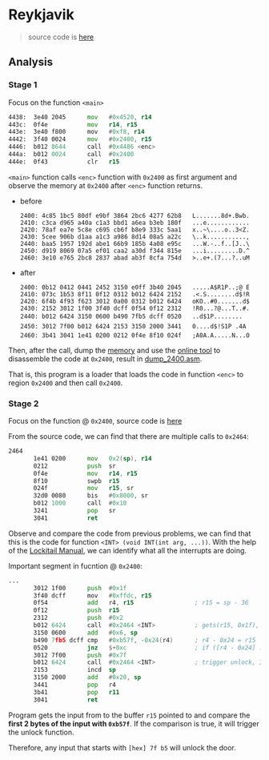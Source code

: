 # Reykjavik
> source code is [here](./dump.asm)

## Analysis

### Stage 1
Focus on the function `<main>`
```asm
4438:  3e40 2045      mov	#0x4520, r14
443c:  0f4e           mov	r14, r15
443e:  3e40 f800      mov	#0xf8, r14
4442:  3f40 0024      mov	#0x2400, r15
4446:  b012 8644      call	#0x4486 <enc>
444a:  b012 0024      call	#0x2400
444e:  0f43           clr	r15
```

`<main>` function calls `<enc>` function with `0x2400` as first argument and observe the memory at `0x2400` after `<enc>` function returns.

- before
  ```
  2400: 4c85 1bc5 80df e9bf 3864 2bc6 4277 62b8   L.......8d+.Bwb.
  2410: c3ca d965 a40a c1a3 bbd1 a6ea b3eb 180f   ...e............
  2420: 78af ea7e 5c8e c695 cb6f b8e9 333c 5aa1   x..~\....o..3<Z.
  2430: 5cee 906b d1aa a1c3 a986 8d14 08a5 a22c   \..k...........,
  2440: baa5 1957 192d abe1 66b9 185b 4a08 e95c   ...W.-..f..[J..\
  2450: d919 8069 07a5 ef01 caa2 a30d f344 815e   ...i.........D.^
  2460: 3e10 e765 2bc8 2837 abad ab3f 8cfa 754d   >..e+.(7...?..uM
  ```
- after
  ```
  2400: 0b12 0412 0441 2452 3150 e0ff 3b40 2045   .....A$R1P..;@ E
  2410: 073c 1b53 8f11 0f12 0312 b012 6424 2152   .<.S........d$!R
  2420: 6f4b 4f93 f623 3012 0a00 0312 b012 6424   oKO..#0.......d$
  2430: 2152 3012 1f00 3f40 dcff 0f54 0f12 2312   !R0...?@...T..#.
  2440: b012 6424 3150 0600 b490 7fb5 dcff 0520   ..d$1P........ 
  2450: 3012 7f00 b012 6424 2153 3150 2000 3441   0....d$!S1P .4A
  2460: 3b41 3041 1e41 0200 0212 0f4e 8f10 024f   ;A0A.A.....N...O
  ```

Then, after the call, dump the [memory](./memory.bin) and use the [online tool](https://microcorruption.com/assembler) to disassemble the code at `0x2400`, result in [dump_2400.asm](./dump_2400.asm).

That is, this program is a loader that loads the code in function `<enc>` to region `0x2400` and then call `0x2400`.

### Stage 2
Focus on the function @ `0x2400`, source code is [here](./dump_2400.asm)

From the source code, we can find that there are multiple calls to `0x2464`:
```asm
2464
       1e41 0200      mov	0x2(sp), r14
       0212           push	sr
       0f4e           mov	r14, r15
       8f10           swpb	r15
       024f           mov	r15, sr
       32d0 0080      bis	#0x8000, sr
       b012 1000      call	#0x10
       3241           pop	sr
       3041           ret
```
Observe and compare the code from previous problems, we can find that this is the code for function `<INT> (void INT(int arg, ...))`. With the help of the [Lockitail Manual](https://microcorruption.com/public/manual.pdf), we can identify what all the interrupts are doing.

Important segment in fucntion @ `0x2400`:
```asm
...
       3012 1f00      push	#0x1f
       3f40 dcff      mov	#0xffdc, r15
       0f54           add	r4, r15                 ; r15 = sp - 36
       0f12           push	r15
       2312           push	#0x2
       b012 6424      call	#0x2464 <INT>           ; gets(r15, 0x1f), INT 0x2 ~> gets
       3150 0600      add	#0x6, sp
       b490 7fb5 dcff cmp	#0xb57f, -0x24(r4)      ; r4 - 0x24 = r15
       0520           jnz	$+0xc                   ; if ([r4 - 0x24] != 0xb57f), jump to $+0xc
       3012 7f00      push	#0x7f
       b012 6424      call	#0x2464 <INT>           ; trigger unlock, INT 0x7f ~> unlock
       2153           incd	sp
       3150 2000      add	#0x20, sp
       3441           pop	r4
       3b41           pop	r11
       3041           ret
```

Program gets the input from to the buffer `r15` pointed to and compare the **first 2 bytes of the input with `0xb57f`**.
If the comparison is true, it will trigger the unlock function.

Therefore, any input that starts with `[hex] 7f b5` will unlock the door.

<!-- solution: {'level_id': 6, 'input': '7fb5;'} -->
